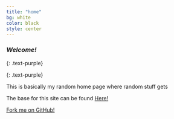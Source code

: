 ```yaml
---
title: "home"
bg: white
color: black
style: center
---
```


### *Welcome!*
{: .text-purple}

<span class="fa-stack subtlecircle" style="font-size:100px; background:rgba(255,166,0,0.1)">
  <i class="fa fa-circle fa-stack-2x text-white"></i>
  <i class="fa fa-bicycle fa-stack-1x text-orange"></i>
</span>

{: .text-purple}

This is basically my random home page where random stuff gets 

The base for this site can be found [Here!](https://github.com/t413/SinglePaged)

<span id="forkongithub">
  <a href="{{ site.source_link }}" class="bg-blue">
    Fork me on GitHub!
  </a>
</span>
